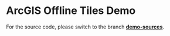 ArcGIS Offline Tiles Demo
=========================

For the source code, please switch to the branch **[demo-sources](https://github.com/besLisbeth/arcgis-offline-tiles/tree/demo-sources)**.